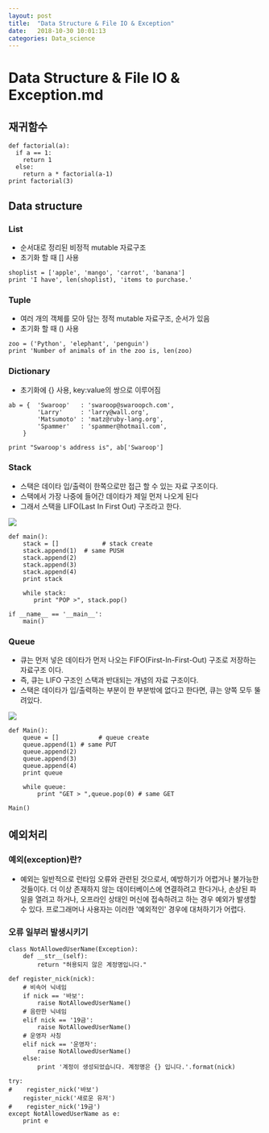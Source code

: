 ```yaml
---
layout: post
title:  "Data Structure & File IO & Exception"
date:   2018-10-30 10:01:13
categories: Data_science
---
```


# Data Structure & File IO & Exception.md

## 재귀함수
```
def factorial(a):
  if a == 1:
    return 1
  else:
    return a * factorial(a-1)
print factorial(3)
```
## Data structure
### List
- 순서대로 정리된 비정적 mutable 자료구조
- 초기화 할 때 [] 사용
```
shoplist = ['apple', 'mango', 'carrot', 'banana']
print 'I have', len(shoplist), 'items to purchase.'
```

### Tuple
- 여러 개의 객체를 모아 담는 정적 mutable 자료구조, 순서가 있음
- 초기화 할 때 () 사용
```
zoo = ('Python', 'elephant', 'penguin')
print 'Number of animals of in the zoo is, len(zoo)
```

### Dictionary
- 초기화에 {} 사용, key:value의 쌍으로 이루어짐

```
ab = {  'Swaroop'   : 'swaroop@swaroopch.com',
        'Larry'     : 'larry@wall.org',
        'Matsumoto' : 'matz@ruby-lang.org',
        'Spammer'   : 'spammer@hotmail.com',
    }

print "Swaroop's address is", ab['Swaroop']
```

### Stack
- 스택은 데이타 입/출력이 한쪽으로만 접근 할 수 있는 자료 구조이다. 
- 스택에서 가장 나중에 들어간 데이타가 제일 먼저 나오게 된다
- 그래서 스택을 LIFO(Last In First Out) 구조라고 한다.

<img src = 'http://cfs3.tistory.com/upload_control/download.blog?fhandle=YmxvZzEyNDIxQGZzMy50aXN0b3J5LmNvbTovYXR0YWNoLzAvOS5wbmc%3D'>

```
def main():
    stack = []            # stack create
    stack.append(1)  # same PUSH
    stack.append(2)
    stack.append(3)
    stack.append(4)
    print stack

    while stack:
       print "POP >", stack.pop()

if __name__ == '__main__':
    main()
```

### Queue
- 큐는 먼저 넣은 데이타가 먼저 나오는 FIFO(First-In-First-Out) 구조로 저장하는 자료구조 이다.
- 즉, 큐는 LIFO 구조인 스택과 반대되는 개념의 자료 구조이다. 
- 스택은 데이타가 입/출력하는 부분이 한 부분밖에 없다고 한다면, 큐는 양쪽 모두 뚤려있다.
<img src = 'http://cfs2.tistory.com/upload_control/download.blog?fhandle=YmxvZzEyNDIxQGZzMi50aXN0b3J5LmNvbTovYXR0YWNoLzAvMTcucG5n'>

```
def Main():
    queue = []           # queue create
    queue.append(1) # same PUT
    queue.append(2)
    queue.append(3)
    queue.append(4)
    print queue

    while queue:
        print "GET > ",queue.pop(0) # same GET

Main()
```

## 예외처리
### 예외(exception)란?
- 예외는 일반적으로 런타임 오류와 관련된 것으로서, 예방하기가 어렵거나 불가능한 것들이다. 더 이상 존재하지 않는 데이터베이스에 연결하려고 한다거나, 손상된 파일을 열려고 하거나, 오프라인 상태인 머신에 접속하려고 하는 경우 예외가 발생할 수 있다. 프로그래머나 사용자는 이러한 '예외적인' 경우에 대처하기가 어렵다.

### 오류 일부러 발생시키기
```
class NotAllowedUserName(Exception):
    def __str__(self):
        return "허용되지 않은 계정명입니다."

def register_nick(nick):
    # 비속어 닉네임
    if nick == '바보':
        raise NotAllowedUserName()
    # 음란한 닉네임
    elif nick == '19금':
        raise NotAllowedUserName()
    # 운영자 사칭
    elif nick == '운영자':
        raise NotAllowedUserName()
    else:
        print '계정이 생성되었습니다. 계정명은 {} 입니다.'.format(nick)

try:
#    register_nick('바보')
    register_nick('새로운 유저')
#    register_nick('19금')
except NotAllowedUserName as e:
    print e
```
